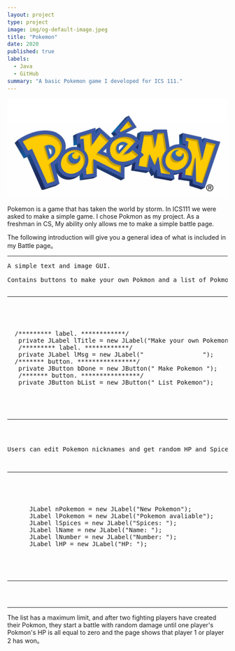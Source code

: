 ```yaml
---
layout: project
type: project
image: img/og-default-image.jpeg
title: "Pokemon"
date: 2020
published: true
labels:
  - Java
  - GitHub
summary: "A basic Pokemon game I developed for ICS 111."
---
```


<img class="img-fluid" src="../img/Pokemon.jpeg">

Pokemon is a game that has taken the world by storm. In ICS111 we were asked to make a simple game. I chose Pokmon as my project. As a freshman in CS,
My ability only allows me to make a simple battle page.

The following introduction will give you a general idea of what is included in my Battle page。

<hr>

<pre>
A simple text and image GUI.

Contains buttons to make your own Pokmon and a list of Pokmon that have already been made.

<hr>

<pre>

  /********* label. ************/
   private JLabel lTitle = new JLabel("Make your own Pokemon");
   /********* label. ************/
   private JLabel lMsg = new JLabel("                ");
  /******* button. ****************/
   private JButton bDone = new JButton(" Make Pokemon ");
   /******* button. ****************/
   private JButton bList = new JButton(" List Pokemon");
   
</pre>

<hr>

Users can edit Pokemon nicknames and get random HP and Spices.

<hr>

<pre>

      JLabel nPokemon = new JLabel("New Pokemon");
      JLabel lPokemon = new JLabel("Pokemon avaliable");
      JLabel lSpices = new JLabel("Spices: ");
      JLabel lName = new JLabel("Name: ");
      JLabel lNumber = new JLabel("Number: ");
      JLabel lHP = new JLabel("HP: ");

</pre>

<hr>


</pre>

<hr>

The list has a maximum limit, and after two fighting players have created their Pokmon,
they start a battle with random damage until one player's Pokmon's HP is all equal to zero and the page shows that player 1 or player 2 has won。
